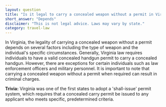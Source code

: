 ```yaml
---
layout: question
title: "Is it legal to carry a concealed weapon without a permit in Virginia?"
short_answer: "Depends"
disclaimer: "This is not legal advice. Laws may vary by state."
category: travel-law
---
```

In Virginia, the legality of carrying a concealed weapon without a permit depends on several factors including the type of weapon and the individual's specific circumstances. Generally, Virginia law requires individuals to have a valid concealed handgun permit to carry a concealed handgun. However, there are exceptions for certain individuals such as law enforcement officers and military personnel. It is important to note that carrying a concealed weapon without a permit when required can result in criminal charges.

**Trivia:** Virginia was one of the first states to adopt a 'shall-issue' permit system, which requires that a concealed carry permit be issued to any applicant who meets specific, predetermined criteria.
